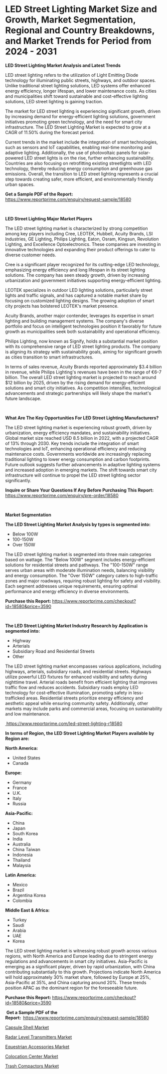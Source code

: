 <p><h1>LED Street Lighting Market Size and Growth, Market Segmentation, Regional and Country Breakdowns, and Market Trends for Period from 2024 -  2031</h1></p><p><strong>LED Street Lighting Market Analysis and Latest Trends</strong></p>
<p><p>LED street lighting refers to the utilization of Light Emitting Diode technology for illuminating public streets, highways, and outdoor spaces. Unlike traditional street lighting solutions, LED systems offer enhanced energy efficiency, longer lifespan, and lower maintenance costs. As cities and municipalities shift toward sustainable and cost-effective lighting solutions, LED street lighting is gaining traction.</p><p>The market for LED street lighting is experiencing significant growth, driven by increasing demand for energy-efficient lighting solutions, government initiatives promoting green technology, and the need for smart city infrastructure. The LED Street Lighting Market is expected to grow at a CAGR of 11.50% during the forecast period. </p><p>Current trends in the market include the integration of smart technologies, such as sensors and IoT capabilities, enabling real-time monitoring and adaptive lighting. Additionally, the use of photovoltaic panels for solar-powered LED street lights is on the rise, further enhancing sustainability. Countries are also focusing on retrofitting existing streetlights with LED technology, thereby reducing energy consumption and greenhouse gas emissions. Overall, the transition to LED street lighting represents a crucial step towards creating safer, more efficient, and environmentally friendly urban spaces.</p></p>
<p><strong>Get a Sample PDF of the Report:&nbsp;</strong> <a href="https://www.reportprime.com/enquiry/request-sample/18580?utm_campaign=28&utm_medium=2&utm_source=Github&utm_content=ia&utm_term=21112024&utm_id=led-street-lighting">https://www.reportprime.com/enquiry/request-sample/18580</a></p>
<p>&nbsp;</p>
<p><strong>LED Street Lighting Major Market Players</strong></p>
<p><p>The LED street lighting market is characterized by strong competition among key players including Cree, LEOTEK, Hubbell, Acuity Brands, LSI Industries, GE Lighting, Philips Lighting, Eaton, Osram, Kingsun, Revolution Lighting, and Excellence Optoelectronics. These companies are investing in innovative technologies and expanding their product offerings to cater to diverse customer needs.</p><p>Cree is a significant player recognized for its cutting-edge LED technology, emphasizing energy efficiency and long lifespan in its street lighting solutions. The company has seen steady growth, driven by increasing urbanization and government initiatives supporting energy-efficient lighting.</p><p>LEOTEK specializes in outdoor LED lighting solutions, particularly street lights and traffic signals, and has captured a notable market share by focusing on customized lighting designs. The growing adoption of smart city projects has bolstered LEOTEK's market presence.</p><p>Acuity Brands, another major contender, leverages its expertise in smart lighting and building management systems. The company's diverse portfolio and focus on intelligent technologies position it favorably for future growth as municipalities seek both sustainability and operational efficiency.</p><p>Philips Lighting, now known as Signify, holds a substantial market position with its comprehensive range of LED street lighting products. The company is aligning its strategy with sustainability goals, aiming for significant growth as cities transition to smart infrastructures.</p><p>In terms of sales revenue, Acuity Brands reported approximately $3.4 billion in revenue, while Philips Lighting's revenues have been in the range of €6-7 billion. The overall LED street lighting market is projected to reach around $12 billion by 2025, driven by the rising demand for energy-efficient solutions and smart city initiatives. As competition intensifies, technological advancements and strategic partnerships will likely shape the market's future landscape.</p></p>
<p>&nbsp;</p>
<p><strong>What Are The Key Opportunities For LED Street Lighting Manufacturers?</strong></p>
<p><p>The LED street lighting market is experiencing robust growth, driven by urbanization, energy efficiency mandates, and sustainability initiatives. Global market size reached USD 8.5 billion in 2022, with a projected CAGR of 13% through 2030. Key trends include the integration of smart technologies and IoT, enhancing operational efficiency and reducing maintenance costs. Governments worldwide are increasingly replacing traditional lighting to lower energy consumption and carbon footprints. Future outlook suggests further advancements in adaptive lighting systems and increased adoption in emerging markets. The shift towards smart city infrastructure will continue to propel the LED street lighting sector significantly.</p></p>
<p><strong>Inquire or Share Your Questions If Any Before Purchasing This Report:</strong> <a href="https://www.reportprime.com/enquiry/pre-order/18580?utm_campaign=28&utm_medium=2&utm_source=Github&utm_content=ia&utm_term=21112024&utm_id=led-street-lighting">https://www.reportprime.com/enquiry/pre-order/18580</a></p>
<p>&nbsp;</p>
<p><strong>Market Segmentation</strong></p>
<p><strong>The LED Street Lighting Market Analysis by types is segmented into:</strong></p>
<p><ul><li>Below 100W</li><li>100-150W</li><li>Over 150W</li></ul></p>
<p><p>The LED street lighting market is segmented into three main categories based on wattage. The "Below 100W" segment includes energy-efficient solutions for residential streets and pathways. The "100-150W" range serves urban areas with moderate illumination needs, balancing visibility and energy consumption. The "Over 150W" category caters to high-traffic zones and major roadways, requiring robust lighting for safety and visibility. Each segment addresses unique requirements, ensuring optimal performance and energy efficiency in diverse environments.</p></p>
<p><strong>Purchase this Report:&nbsp;</strong><a href="https://www.reportprime.com/checkout?id=18580&price=3590&utm_campaign=28&utm_medium=2&utm_source=Github&utm_content=ia&utm_term=21112024&utm_id=led-street-lighting">https://www.reportprime.com/checkout?id=18580&price=3590</a></p>
<p>&nbsp;</p>
<p><strong>The LED Street Lighting Market Industry Research by Application is segmented into:</strong></p>
<p><ul><li>Highway</li><li>Arterials</li><li>Subsidiary Road and Residential Streets</li><li>Other</li></ul></p>
<p><p>The LED street lighting market encompasses various applications, including highways, arterials, subsidiary roads, and residential streets. Highways utilize powerful LED fixtures for enhanced visibility and safety during nighttime travel. Arterial roads benefit from efficient lighting that improves traffic flow and reduces accidents. Subsidiary roads employ LED technology for cost-effective illumination, promoting safety in less-trafficked areas. Residential streets prioritize energy efficiency and aesthetic appeal while ensuring community safety. Additionally, other markets may include parks and commercial areas, focusing on sustainability and low maintenance.</p></p>
<p><a href="https://www.reportprime.com/led-street-lighting-r18580?utm_campaign=28&utm_medium=2&utm_source=Github&utm_content=ia&utm_term=21112024&utm_id=led-street-lighting">&nbsp;https://www.reportprime.com/led-street-lighting-r18580</a></p>
<p><strong>In terms of Region, the LED Street Lighting Market Players available by Region are:</strong></p>
<p>
    <p> <strong> North America: </strong>
        <ul>
            <li>United States</li>
            <li>Canada</li>
        </ul>
        </p> 
    <p> <strong> Europe: </strong>
        <ul>
            <li>Germany</li>
            <li>France</li>
            <li>U.K.</li>
            <li>Italy</li>
            <li>Russia</li>
        </ul>
        </p> 
    <p> <strong> Asia-Pacific: </strong>
        <ul>
            <li>China</li>
            <li>Japan</li>
            <li>South Korea</li>
            <li>India</li>
            <li>Australia</li>
            <li>China Taiwan</li>
            <li>Indonesia</li>
            <li>Thailand</li>
            <li>Malaysia</li>
        </ul>
        </p> 
    <p> <strong> Latin America: </strong>
        <ul>
            <li>Mexico</li>
            <li>Brazil</li>
            <li>Argentina Korea</li>
            <li>Colombia</li>
        </ul>
        </p> 
    <p> <strong> Middle East & Africa: </strong>
        <ul>
            <li>Turkey</li>
            <li>Saudi</li>
            <li>Arabia</li>
            <li>UAE</li>
            <li>Korea</li>
        </ul>
    </p>
    </p>
<p><p>The LED street lighting market is witnessing robust growth across various regions, with North America and Europe leading due to stringent energy regulations and advancements in smart city initiatives. Asia-Pacific is emerging as a significant player, driven by rapid urbanization, with China contributing substantially to this growth. Projections indicate North America will hold approximately 30% market share, followed by Europe at 25%, Asia-Pacific at 35%, and China capturing around 20%. These trends position APAC as the dominant region for the foreseeable future.</p></p>
<p><strong>Purchase this Report: </strong><a href="https://www.reportprime.com/checkout?id=18580&price=3590&utm_campaign=28&utm_medium=2&utm_source=Github&utm_content=ia&utm_term=21112024&utm_id=led-street-lighting">https://www.reportprime.com/checkout?id=18580&price=3590</a></p>
<p>&nbsp;<strong>Get a Sample PDF of the Report:&nbsp;&nbsp;</strong><a href="https://www.reportprime.com/enquiry/request-sample/18580?utm_campaign=28&utm_medium=2&utm_source=Github&utm_content=ia&utm_term=21112024&utm_id=led-street-lighting">https://www.reportprime.com/enquiry/request-sample/18580</a></p>
<p><strong></strong></p>
<p><p><a href="https://issuu.com/reportprime-2/docs/capsule-shell-market-size-2030.pptx_92bd5c93eee134?utm_campaign=28&utm_medium=2&utm_source=Github&utm_content=ia&utm_term=21112024&utm_id=led-street-lighting">Capsule Shell Market</a></p><p><a href="https://github.com/AKSHATREPORTPRIME/Market-Research-Report-List-6/blob/main/radar-level-transmitters-market.md?utm_campaign=28&utm_medium=2&utm_source=Github&utm_content=ia&utm_term=21112024&utm_id=led-street-lighting">Radar Level Transmitters Market</a></p><p><a href="https://www.linkedin.com/pulse/equestrian-accessories-market-forecast-2024-2031-anticipating-qdrmc?utm_campaign=28&utm_medium=2&utm_source=Github&utm_content=ia&utm_term=21112024&utm_id=led-street-lighting">Equestrian Accessories Market</a></p><p><a href="https://www.linkedin.com/pulse/market-outlook-colocation-center-industry-from-2024-2031-projected-8xzlc?utm_campaign=28&utm_medium=2&utm_source=Github&utm_content=ia&utm_term=21112024&utm_id=led-street-lighting">Colocation Center Market</a></p><p><a href="https://github.com/indrystar/Market-Research-Report-List-5/blob/main/trash-compactors-market.md?utm_campaign=28&utm_medium=2&utm_source=Github&utm_content=ia&utm_term=21112024&utm_id=led-street-lighting">Trash Compactors Market</a></p></p>